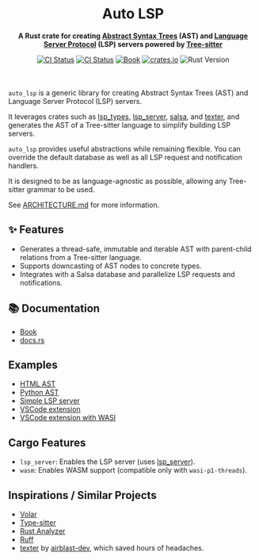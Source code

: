<div align="center" style="margin-bottom: 50px">
  <h1>Auto LSP</h1>
  <p>
    <strong>A Rust crate for creating <a href="https://en.wikipedia.org/wiki/Abstract_syntax_tree">Abstract Syntax Trees</a> (AST)
    and <a href="https://microsoft.github.io/language-server-protocol/">Language Server Protocol</a> (LSP) servers powered by <a href="https://tree-sitter.github.io/tree-sitter/">Tree-sitter</a></strong>
  </p>

  [![CI Status](https://github.com/adclz/auto-lsp/actions/workflows/codegen.yml/badge.svg)](https://github.com/adclz/auto-lsp/actions/workflows/ast-gen-native.yml)
  [![CI Status](https://github.com/adclz/auto-lsp/actions/workflows/test-ast-native.yml/badge.svg)](https://github.com/adclz/auto-lsp/actions/workflows/lsp-server-native.yml)
  [![Book](https://img.shields.io/badge/📚-book-blue)](https://adclz.github.io/auto-lsp/)
  [![crates.io](https://img.shields.io/crates/v/auto-lsp)](https://crates.io/crates/auto-lsp)
  ![Rust Version](https://img.shields.io/badge/rustc-1.83.0%2B-orange)
</div>

`auto_lsp` is a generic library for creating Abstract Syntax Trees (AST) and Language Server Protocol (LSP) servers.

It leverages crates such as [lsp_types](https://docs.rs/lsp-types/0.97/lsp_types/), [lsp_server](https://docs.rs/lsp-server/latest/lsp_server/), [salsa](https://docs.rs/salsa/latest/salsa/), and [texter](https://docs.rs/texter/latest/texter/), and generates the AST of a Tree-sitter language to simplify building LSP servers.

`auto_lsp` provides useful abstractions while remaining flexible. You can override the default database as well as all LSP request and notification handlers.

It is designed to be as language-agnostic as possible, allowing any Tree-sitter grammar to be used.

See [ARCHITECTURE.md](ARCHITECTURE.md) for more information.

## ✨ Features

- Generates a thread-safe, immutable and iterable AST with parent-child relations from a Tree-sitter language.
- Supports downcasting of AST nodes to concrete types.
- Integrates with a Salsa database and parallelize LSP requests and notifications.

## 📚 Documentation

- [Book](https://adclz.github.io/auto-lsp/)
- [docs.rs](https://docs.rs/auto-lsp)

## Examples

- [HTML AST](https://github.com/adclz/auto-lsp/tree/main/examples/ast-html)
- [Python AST](https://github.com/adclz/auto-lsp/tree/main/examples/ast-python)
- [Simple LSP server](https://github.com/adclz/auto-lsp/tree/main/examples/native)
- [VSCode extension](https://github.com/adclz/auto-lsp/tree/main/examples/vscode-native)
- [VSCode extension with WASI](https://github.com/adclz/auto-lsp/tree/main/examples/vscode-wasi)

## Cargo Features

- `lsp_server`: Enables the LSP server (uses [lsp_server](https://docs.rs/lsp-server/latest/lsp_server/)).
- `wasm`: Enables WASM support (compatible only with `wasi-p1-threads`).

## Inspirations / Similar Projects

- [Volar](https://volarjs.dev/)
- [Type-sitter](https://github.com/Jakobeha/type-sitter/)
- [Rust Analyzer](https://github.com/rust-lang/rust-analyzer)
- [Ruff](https://github.com/astral-sh/ruff)
- [texter](https://github.com/airblast-dev/texter) by [airblast-dev](https://github.com/airblast-dev), which saved hours of headaches.
